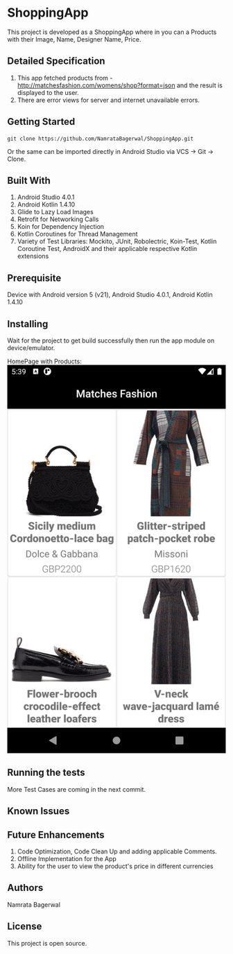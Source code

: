# ShoppingApp

This project is developed as a ShoppingApp where in you can a Products with their Image, Name, Designer Name, Price.

## Detailed Specification

1. This app fetched products from - http://matchesfashion.com/womens/shop?format=json and the result is displayed to the user.
2. There are error views for server and internet unavailable errors.

## Getting Started

```
git clone https://github.com/NamrataBagerwal/ShoppingApp.git
```

Or the same can be imported directly in Android Studio via VCS -> Git -> Clone.

## Built With
1. Android Studio 4.0.1
2. Android Kotlin 1.4.10
3. Glide to Lazy Load Images
4. Retrofit for Networking Calls
5. Koin for Dependency Injection
6. Kotlin Coroutines for Thread Management
7. Variety of Test Libraries: Mockito, JUnit, Robolectric, Koin-Test, Kotlin Coroutine Test, AndroidX and their applicable respective Kotlin extensions

## Prerequisite
Device with Android version 5 (v21), Android Studio 4.0.1, Android Kotlin 1.4.10

## Installing
Wait for the project to get build successfully then run the app module on device/emulator.

HomePage with Products:
![HomePage with Products](screenshots/screenshot.png)

## Running the tests
More Test Cases are coming in the next commit.

## Known Issues

## Future Enhancements
1. Code Optimization, Code Clean Up and adding applicable Comments.
2. Offline Implementation for the App
3. Ability for the user to view the product's price in different currencies

## Authors
Namrata Bagerwal

## License
This project is open source.
